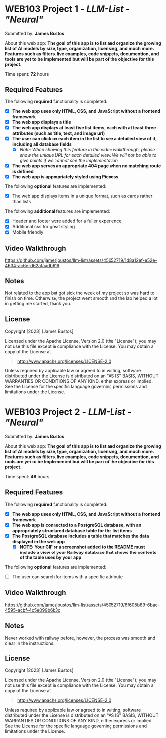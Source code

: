 # WEB103 Project 1 - _LLM-List - "Neural"_

Submitted by: **James Bustos**

About this web app: **The goal of this app is to list and organize the growing list of AI models by size, type, organization, licensing, and much more. Features such as filters, live examples, code snippets, documention, and tools are yet to be implemented but will be part of the objective for this project.**

Time spent: **72** hours

## Required Features

The following **required** functionality is completed:

<!-- Make sure to check off completed functionality below -->

- [x] **The web app uses only HTML, CSS, and JavaScript without a frontend framework**
- [x] **The web app displays a title**
- [x] **The web app displays at least five list items, each with at least three attributes (such as title, text, and image url)**
- [x] **The user can click on each item in the list to see a detailed view of it, including all database fields**
  - [x] _Note: When showing this feature in the video walkthrough, please show the unique URL for each detailed view. We will not be able to give points if we cannot see the implementation_
- [x] **The web app serves an appropriate 404 page when no matching route is defined**
- [x] **The web app is appropriately styled using Picocss**

The following **optional** features are implemented:

- [x] The web app displays items in a unique format, such as cards rather than lists

The following **additional** features are implemented:

- [x] Header and footer were added for a fuller experience
- [x] Additional css for great styling
- [x] Mobile friendly

## Video Walkthrough

https://github.com/jamesjbustos/llm-list/assets/45052719/1d8a12ef-e52e-4634-ac6e-d62afaadb619

## Notes

Not related to the app but got sick the week of my project so was hard to finish on time. Otherwise, the project went smooth and the lab helped a lot in getting me started, thank you.

## License

Copyright [2023] [James Bustos]

Licensed under the Apache License, Version 2.0 (the "License"); you may not use this file except in compliance with the License. You may obtain a copy of the License at

> http://www.apache.org/licenses/LICENSE-2.0

Unless required by applicable law or agreed to in writing, software distributed under the License is distributed on an "AS IS" BASIS, WITHOUT WARRANTIES OR CONDITIONS OF ANY KIND, either express or implied. See the License for the specific language governing permissions and limitations under the License.

# WEB103 Project 2 - _LLM-List - "Neural"_

Submitted by: **James Bustos**

About this web app: **The goal of this app is to list and organize the growing list of AI models by size, type, organization, licensing, and much more. Features such as filters, live examples, code snippets, documention, and tools are yet to be implemented but will be part of the objective for this project.**

Time spent: **48** hours

## Required Features

The following **required** functionality is completed:

<!-- Make sure to check off completed functionality below -->

- [x] **The web app uses only HTML, CSS, and JavaScript without a frontend framework**
- [x] **The web app is connected to a PostgreSQL database, with an appropriately structured database table for the list items**
- [x] **The PostgreSQL database includes a table that matches the data displayed in the web app**
  - [x] **NOTE: Your GIF or a screenshot added to the README must include a view of your Railway database that shows the contents of the table used by your app**

The following **optional** features are implemented:

- [ ] The user can search for items with a specific attribute

## Video Walkthrough

https://github.com/jamesjbustos/llm-list/assets/45052719/6f605b89-6bac-4595-acbf-4c5e099b6b3c

## Notes

Never worked with railway before, however, the process was smooth and clear in the instructions.

## License

Copyright [2023] [James Bustos]

Licensed under the Apache License, Version 2.0 (the "License"); you may not use this file except in compliance with the License. You may obtain a copy of the License at

> http://www.apache.org/licenses/LICENSE-2.0

Unless required by applicable law or agreed to in writing, software distributed under the License is distributed on an "AS IS" BASIS, WITHOUT WARRANTIES OR CONDITIONS OF ANY KIND, either express or implied. See the License for the specific language governing permissions and limitations under the License.
